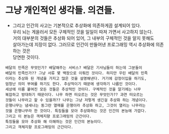 # 그냥 개인적인 생각들. 의견들.
* 그리고 인간의 사고는 기본적으로 추상화에 의존하게끔 설계되어 있다.   
우리 뇌는 게을러서 모든 구체적인 것을 일일이 따져 가면서 사고하지 않는다.    
거의 대부분의 것들은 추상화 되어 있어, 그 내부의 구체적인 것을 알지 못해도   
살아가는데 지장이 없다. 그러므로 인간이 만들어낸 프로그래밍 역시 추상화에 의존 하는 것은   
당연한 것이다.
```
배달의 민족은 무엇인가? 배달해주는 서비스? 배달은 기사님들이 하는데 그분들이   
배달의 민족인가?? 그냥 서류 몇 백장으로 이뤄진 것이다. 하지만 우린 배달의 민족   
이라는 추상화 된 개념을 가지고 많은 것을 설명해낸다. 거기에 감정이입을 하기도,   
엄청난 의미 부여를 하기도 한다. 추상적이기 때문에 생각하기 나름인 것이다.   
세상에 이름 붙여진 모든 것들은 추상적인 것이다. 구체적인 것을 알기에는 너무    
복잡하고 방대하기 때문이다. 나무 하면 떠오르는 것은 무엇인가?? 과연 떠오르는   
것들이 나무라고 할 수 있을까?? 나무는 그냥 저렇게 생긴걸 추상화 하는 개념이다.   
은행나무는 냄새나는 동그란 열매를 은행이라 추상화 하고, 그것이 열리는 나무라는    
것을 은행나무라 한 것이다. 특징들을 모아 추상화하는 것은 인간의 본능에 가깝다.    
그리고 이 본능은 객체지향 프로그래밍의 근간이다.      
특징들을 모아 추상화 해 이해하는 것은 인간의 본능이다.    
그리고 객체지향 프로그래밍의 근간이다.
```

